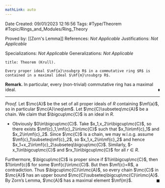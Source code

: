 ```yaml
---
mathLink: auto
---
```


<div class="topSpace"></div>

Date Created: 09/01/2023 12:16:56
Tags: #Type/Theorem #Topic/Rings_and_Modules/Ring_Theory

Proved by: [[Zorn's Lemma]]
References: <i>Not Applicable</i>
Justifications: <i>Not Applicable</i>

Specializations: <i>Not Applicable</i>
Generalizations: <i>Not Applicable</i>

``` ad-Theorem
title: Theorem (Krull).

Every proper ideal $\mf{a}\nsubgrp R$ in a commutative ring $R$ is contained in a maximal ideal $\mf{m}\nsubgrp R$.

```

<b>Remark.</b> In particular, every (non-trivial) commutative ring has a maximal ideal.<span style="float:right;">$\blacklozenge$</span>

---

<i>Proof.</i> Let $\mc{A}$ be the set of all proper ideals of $R$ containing $\mf{a}$, so in particular $\mc{A}\neq\em$. Let $\mc{C}\subseteq\mc{A}$ be a chain. We claim that $\bigcup\mc{C}$ is an ideal in $R$.
* Obviously $0\in\bigcup\mc{C}$. Take $x_1,x_2\in\bigcup\mc{C}$, so there exists $\mf{c}_1,\mf{c}_2\in\mc{C}$ such that $x_1\in\mf{c}_1$ and $x_2\in\mf{c}_2$. Since $\mc{C}$ is a chain, we may w.l.o.g. assume $\mf{c}_1\subseteq\mf{c}_2$, so $x_1,x_2\in\mf{c}_2$ and hence $x_1+x_2\in\mf{c}_2\subseteq\bigcup\mc{C}$. Similarly, $-x_1\in\bigcup\mc{C}$ and $rx_1\in\bigcup\mc{C}$ for all $r\in R$.

Furthermore, $\bigcup\mc{C}$ is proper since if $1\in\bigcup\mc{C}$, then $1\in\mf{c}$ for some $\mf{c}\in\mc{C}$. But then $\mf{c}=R$, a contradiction. Thus $\bigcup\mc{C}\in\mc{A}$, so every chain $\mc{C}$ in $\mc{A}$ has an upper bound $\mc{C}\subseteq\bigcup\mc{C}\in\mc{A}$. By Zorn’s Lemma, $\mc{A}$ has a maximal element $\mf{m}$.<span style="float:right;">$\blacksquare$</span>
